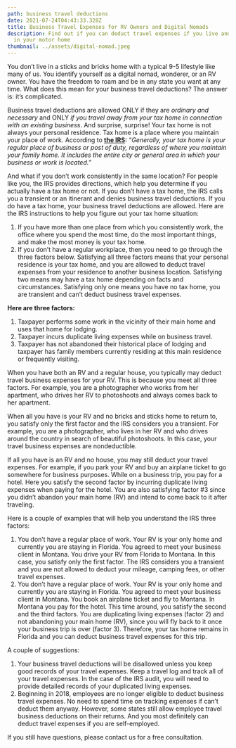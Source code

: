 ```yaml
---
path: business travel deductions
date: 2021-07-24T04:43:33.328Z
title: Business Travel Expenses for RV Owners and Digital Nomads
description: Find out if you can deduct travel expenses if you live and travel
  in your motor home
thumbnail: ../assets/digital-nomad.jpeg
---
```

You don’t live in a sticks and bricks home with a typical 9-5 lifestyle like many of us. You identify yourself as a digital nomad, wonderer, or an RV owner. You have the freedom to roam and be in any state you want at any time. What does this mean for your business travel deductions? The answer is: it’s complicated.

Business travel deductions are allowed ONLY if they are *ordinary and necessary* and ONLY *if you travel away from your tax home in connection with an existing business*. And surprise, surprise! Your tax home is not always your personal residence. Tax home is a place where you maintain your place of work. According to **[the IRS](https://www.irs.gov/taxtopics/tc511):** “*Generally, your tax home is your regular place of business or post of duty, regardless of where you maintain your family home. It includes the entire city or general area in which your business or work is located.”*

And what if you don’t work consistently in the same location? For people like you, the IRS provides directions, which help you determine if you actually have a tax home or not. If you don’t have a tax home, the IRS calls you a transient or an itinerant and denies business travel deductions. If you do have a tax home, your business travel deductions are allowed. Here are the IRS instructions to help you figure out your tax home situation:

1. If you have more than one place from which you consistently work, the office where you spend the most time, do the most important things, and make the most money is your tax home.
2. If you don’t have a regular workplace, then you need to go through the three factors below. Satisfying all three factors means that your personal residence is your tax home, and you are allowed to deduct travel expenses from your residence to another business location. Satisfying two means may have a tax home depending on facts and circumstances. Satisfying only one means you have no tax home, you are transient and can’t deduct business travel expenses.

**Here are three factors:**

1. Taxpayer performs some work in the vicinity of their main home and uses that home for lodging.
2. Taxpayer incurs duplicate living expenses while on business travel.
3. Taxpayer has not abandoned their historical place of lodging and taxpayer has family members currently residing at this main residence or frequently visiting.

When you have both an RV and a regular house, you typically may deduct travel business expenses for your RV. This is because you meet all three factors. For example, you are a photographer who works from her apartment, who drives her RV to photoshoots and always comes back to her apartment.

When all you have is your RV and no bricks and sticks home to return to, you satisfy only the first factor and the IRS considers you a transient. For example, you are a photographer, who lives in her RV and who drives around the country in search of beautiful photoshoots. In this case, your travel business expenses are nondeductible.

If all you have is an RV and no house, you may still deduct your travel expenses. For example, if you park your RV and buy an airplane ticket to go somewhere for business purposes. While on a business trip, you pay for a hotel. Here you satisfy the second factor by incurring duplicate living expenses when paying for the hotel. You are also satisfying factor #3 since you didn’t abandon your main home (RV) and intend to come back to it after traveling.

Here is a couple of examples that will help you understand the IRS three factors:

1. You don’t have a regular place of work. Your RV is your only home and currently you are staying in Florida. You agreed to meet your business client in Montana. You drive your RV from Florida to Montana. In this case, you satisfy only the first factor. The IRS considers you a transient and you are not allowed to deduct your mileage, camping fees, or other travel expenses.
2. You don’t have a regular place of work. Your RV is your only home and currently you are staying in Florida. You agreed to meet your business client in Montana. You book an airplane ticket and fly to Montana. In Montana you pay for the hotel. This time around, you satisfy the second and the third factors. You are duplicating living expenses (factor 2) and not abandoning your main home (RV), since you will fly back to it once your business trip is over (factor 3). Therefore, your tax home remains in Florida and you can deduct business travel expenses for this trip.

A couple of suggestions:

1. Your business travel deductions will be disallowed unless you keep good records of your travel expenses. Keep a travel log and track all of your travel expenses. In the case of the IRS audit, you will need to provide detailed records of your duplicated living expenses.
2. Beginning in 2018, employees are no longer eligible to deduct business travel expenses. No need to spend time on tracking expenses if can’t deduct them anyway. However, some states still allow employee travel business deductions on their returns. And you most definitely can deduct travel expenses if you are self-employed.

If you still have questions, please contact us for a free consultation.